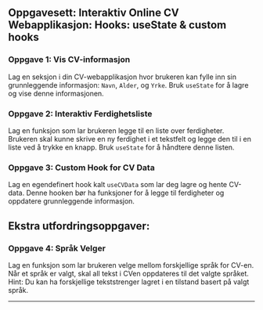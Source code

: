 ## Oppgavesett: Interaktiv Online CV Webapplikasjon: **Hooks: useState & custom hooks**

### **Oppgave 1:** Vis CV-informasjon

Lag en seksjon i din CV-webapplikasjon hvor brukeren kan fylle inn sin grunnleggende informasjon: `Navn`, `Alder`, og `Yrke`. Bruk `useState` for å lagre og vise denne informasjonen.

  

### **Oppgave 2:** Interaktiv Ferdighetsliste

Lag en funksjon som lar brukeren legge til en liste over ferdigheter. Brukeren skal kunne skrive en ny ferdighet i et tekstfelt og legge den til i en liste ved å trykke en knapp. Bruk `useState` for å håndtere denne listen.

  

### **Oppgave 3:** Custom Hook for CV Data

Lag en egendefinert hook kalt `useCVData` som lar deg lagre og hente CV-data. Denne hooken bør ha funksjoner for å legge til ferdigheter og oppdatere grunnleggende informasjon.


## **Ekstra utfordringsoppgaver:**

### **Oppgave 4:** Språk Velger
Lag en funksjon som lar brukeren velge mellom forskjellige språk for CV-en. Når et språk er valgt, skal all tekst i CVen oppdateres til det valgte språket. Hint: Du kan ha forskjellige tekststrenger lagret i en tilstand basert på valgt språk.

---